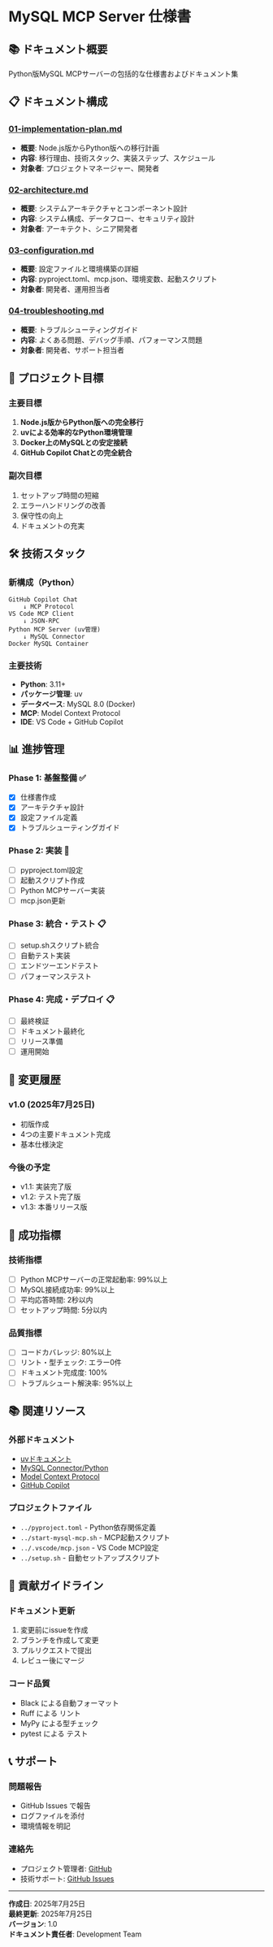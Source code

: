 # MySQL MCP Server 仕様書

## 📚 ドキュメント概要

Python版MySQL MCPサーバーの包括的な仕様書およびドキュメント集

## 📋 ドキュメント構成

### [01-implementation-plan.md](./01-implementation-plan.md)
- **概要**: Node.js版からPython版への移行計画
- **内容**: 移行理由、技術スタック、実装ステップ、スケジュール
- **対象者**: プロジェクトマネージャー、開発者

### [02-architecture.md](./02-architecture.md)
- **概要**: システムアーキテクチャとコンポーネント設計
- **内容**: システム構成、データフロー、セキュリティ設計
- **対象者**: アーキテクト、シニア開発者

### [03-configuration.md](./03-configuration.md)
- **概要**: 設定ファイルと環境構築の詳細
- **内容**: pyproject.toml、mcp.json、環境変数、起動スクリプト
- **対象者**: 開発者、運用担当者

### [04-troubleshooting.md](./04-troubleshooting.md)
- **概要**: トラブルシューティングガイド
- **内容**: よくある問題、デバッグ手順、パフォーマンス問題
- **対象者**: 開発者、サポート担当者

## 🎯 プロジェクト目標

### 主要目標
1. **Node.js版からPython版への完全移行**
2. **uvによる効率的なPython環境管理**
3. **Docker上のMySQLとの安定接続**
4. **GitHub Copilot Chatとの完全統合**

### 副次目標
1. セットアップ時間の短縮
2. エラーハンドリングの改善
3. 保守性の向上
4. ドキュメントの充実

## 🛠️ 技術スタック

### 新構成（Python）
```text
GitHub Copilot Chat
    ↓ MCP Protocol
VS Code MCP Client
    ↓ JSON-RPC
Python MCP Server (uv管理)
    ↓ MySQL Connector
Docker MySQL Container
```

### 主要技術
- **Python**: 3.11+
- **パッケージ管理**: uv
- **データベース**: MySQL 8.0 (Docker)
- **MCP**: Model Context Protocol
- **IDE**: VS Code + GitHub Copilot

## 📊 進捗管理

### Phase 1: 基盤整備 ✅
- [x] 仕様書作成
- [x] アーキテクチャ設計
- [x] 設定ファイル定義
- [x] トラブルシューティングガイド

### Phase 2: 実装 🔄
- [ ] pyproject.toml設定
- [ ] 起動スクリプト作成
- [ ] Python MCPサーバー実装
- [ ] mcp.json更新

### Phase 3: 統合・テスト 📋
- [ ] setup.shスクリプト統合
- [ ] 自動テスト実装
- [ ] エンドツーエンドテスト
- [ ] パフォーマンステスト

### Phase 4: 完成・デプロイ 📋
- [ ] 最終検証
- [ ] ドキュメント最終化
- [ ] リリース準備
- [ ] 運用開始

## 🔄 変更履歴

### v1.0 (2025年7月25日)
- 初版作成
- 4つの主要ドキュメント完成
- 基本仕様決定

### 今後の予定
- v1.1: 実装完了版
- v1.2: テスト完了版  
- v1.3: 本番リリース版

## 🎯 成功指標

### 技術指標
- [ ] Python MCPサーバーの正常起動率: 99%以上
- [ ] MySQL接続成功率: 99%以上
- [ ] 平均応答時間: 2秒以内
- [ ] セットアップ時間: 5分以内

### 品質指標
- [ ] コードカバレッジ: 80%以上
- [ ] リント・型チェック: エラー0件
- [ ] ドキュメント完成度: 100%
- [ ] トラブルシュート解決率: 95%以上

## 📚 関連リソース

### 外部ドキュメント
- [uvドキュメント](https://docs.astral.sh/uv/)
- [MySQL Connector/Python](https://dev.mysql.com/doc/connector-python/en/)
- [Model Context Protocol](https://modelcontextprotocol.io/)
- [GitHub Copilot](https://docs.github.com/en/copilot)

### プロジェクトファイル
- `../pyproject.toml` - Python依存関係定義
- `../start-mysql-mcp.sh` - MCP起動スクリプト
- `../.vscode/mcp.json` - VS Code MCP設定
- `../setup.sh` - 自動セットアップスクリプト

## 🤝 貢献ガイドライン

### ドキュメント更新
1. 変更前にissueを作成
2. ブランチを作成して変更
3. プルリクエストで提出
4. レビュー後にマージ

### コード品質
- Black による自動フォーマット
- Ruff による リント
- MyPy による型チェック
- pytest による テスト

## 📞 サポート

### 問題報告
- GitHub Issues で報告
- ログファイルを添付
- 環境情報を明記

### 連絡先
- プロジェクト管理者: [GitHub]()
- 技術サポート: [GitHub Issues]()

---

**作成日**: 2025年7月25日  
**最終更新**: 2025年7月25日  
**バージョン**: 1.0  
**ドキュメント責任者**: Development Team
